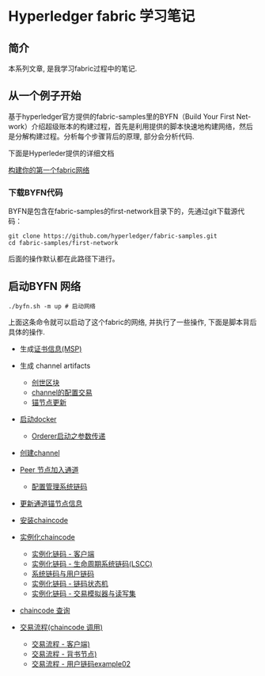 # Hyperledger fabric 学习笔记

## 简介
本系列文章, 是我学习fabric过程中的笔记. 

## 从一个例子开始

基于hyperledger官方提供的fabric-samples里的BYFN（Build Your First Net-work）介绍超级账本的构建过程，首先是利用提供的脚本快速地构建网络，然后是分解构建过程。分析每个步骤背后的原理, 部分会分析代码.

下面是Hyperleder提供的详细文档

[构建你的第一个fabric网络](http://hyperledger-fabric.readthedocs.io/en/latest/build_network.html)


### 下载BYFN代码

BYFN是包含在fabric-samples的first-network目录下的，先通过git下载源代码：
```shell
git clone https://github.com/hyperledger/fabric-samples.git
cd fabric-samples/first-network
```
后面的操作默认都在此路径下进行。

## 启动BYFN 网络

```shell
./byfn.sh -m up # 启动网络
```

上面这条命令就可以启动了这个fabric的网络, 并执行了一些操作, 下面是脚本背后具体的操作.

- 生成[证书信息(MSP)](generate_certs.md)

- 生成 channel artifacts 
  - [创世区块](genesis_block.md)
  - [channel的配置交易](config_tx.md)
  - [锚节点更新](anchor_tx.md)

- [启动docker](docker_start.md)
    - [Orderer启动之参数传递](orderer_start_paramaters.md)

- [创建channel](create_channel.md)

- [Peer 节点加入通道](Join_channel.md)
    - [配置管理系统链码](CSCC.md)

- [更新通道锚节点信息](updateAnchorPeers.md)

- [安装chaincode](install_chaincode.md)

- [实例化chaincode](instantiate_chaincode.md)
	- [实例化链码 - 客户端](instantiate_application.md)
	- [实例化链码 - 生命周期系统链码(LSCC)](instantiate_cc_lscc.md)
	- [系统链码与用户链码](instantiate_what_is_chaincode.md)
	- [实例化链码 - 链码状态机](instantiate_cc_sm.md)
	- [实例化链码 - 交易模拟器与读写集](txsim_and_rwset.md)

- [chaincode 查询](query_chaincode.md)

- [交易流程(chaincode 调用)](invoke_chaincode.md)
	- [交易流程 - 客户端)](txflow_application.md)
	- [交易流程 - 背书节点)](txflow_endorser.md)
	- [交易流程 - 用户链码example02](txflow_chaincode_example02.md)







